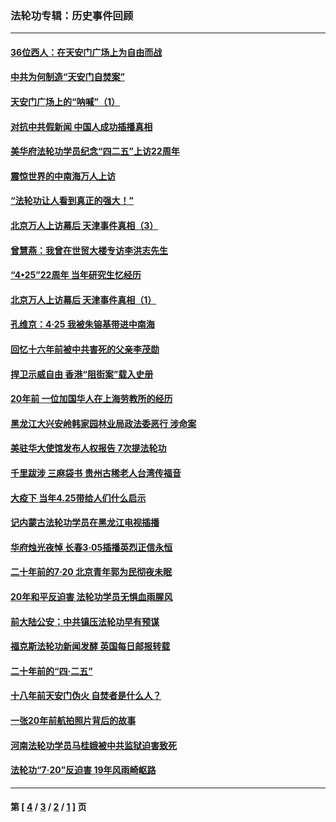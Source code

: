 ### 法轮功专辑：历史事件回顾
---
#### [36位西人：在天安门广场上为自由而战](../../pages/nf5793/n13390029.md?09070430) 
#### [中共为何制造“天安门自焚案”](../../pages/nf5793/n13183270.md?09070430) 
#### [天安门广场上的“呐喊”（1）](../../pages/nf5793/n13105277.md?09070430) 
#### [对抗中共假新闻 中国人成功插播真相](../../pages/nf5793/n12910618.md?09070430) 
#### [美华府法轮功学员纪念“四二五”上访22周年](../../pages/nf5793/n12904445.md?09070430) 
#### [震惊世界的中南海万人上访](../../pages/nf5793/n12903976.md?09070430) 
#### [“法轮功让人看到真正的强大！”](../../pages/nf5793/n12903195.md?09070430) 
#### [北京万人上访幕后 天津事件真相（3）](../../pages/nf5793/n12902807.md?09070430) 
#### [曾慧燕：我曾在世贸大楼专访李洪志先生](../../pages/nf5793/n12898729.md?09070430) 
#### [“4•25”22周年 当年研究生忆经历](../../pages/nf5793/n12894152.md?09070430) 
#### [北京万人上访幕后 天津事件真相（1）](../../pages/nf5793/n12885174.md?09070430) 
#### [孔维京：4·25 我被朱镕基带进中南海](../../pages/nf5793/n12864987.md?09070430) 
#### [回忆十六年前被中共害死的父亲李茂勋](../../pages/nf5793/n12880270.md?09070430) 
#### [捍卫示威自由 香港“阻街案”载入史册](../../pages/nf5793/n12811245.md?09070430) 
#### [20年前 一位加国华人在上海劳教所的经历](../../pages/nf5793/n12707932.md?09070430) 
#### [黑龙江大兴安岭韩家园林业局政法委恶行 涉命案](../../pages/nf5793/n12622815.md?09070430) 
#### [美驻华大使馆发布人权报告 7次提法轮功](../../pages/nf5793/n12520541.md?09070430) 
#### [千里跋涉 三麻袋书 贵州古稀老人台湾传福音](../../pages/nf5793/n12198750.md?09070430) 
#### [大疫下 当年4.25带给人们什么启示](../../pages/nf5793/n12058565.md?09070430) 
#### [记内蒙古法轮功学员在黑龙江电视插播](../../pages/nf5793/n11699194.md?09070430) 
#### [华府烛光夜悼 长春3·05插播英烈正信永恒](../../pages/nf5793/n11397432.md?09070430) 
#### [二十年前的7·20 北京青年郭为民彻夜未眠](../../pages/nf5793/n11354195.md?09070430) 
#### [20年和平反迫害 法轮功学员无惧血雨腥风](../../pages/nf5793/n11348279.md?09070430) 
#### [前大陆公安：中共镇压法轮功早有预谋](../../pages/nf5793/n11352168.md?09070430) 
#### [福克斯法轮功新闻发酵  英国每日邮报转载](../../pages/nf5793/n11285952.md?09070430) 
#### [二十年前的“四·二五”](../../pages/nf5793/n11207639.md?09070430) 
#### [十八年前天安门伪火 自焚者是什么人？](../../pages/nf5793/n10996556.md?09070430) 
#### [一张20年前航拍照片背后的故事](../../pages/nf5793/n10693797.md?09070430) 
#### [河南法轮功学员马桂娥被中共监狱迫害致死](../../pages/nf5793/n10684974.md?09070430) 
#### [法轮功“7‧20”反迫害 19年风雨崎岖路](../../pages/nf5793/n10570834.md?09070430) 

---
#### 第 [ [4](./4.md?09070430) / [3](./3.md?09070430) / [2](./2.md?09070430) / [1](./1.md?09070430) ] 页
